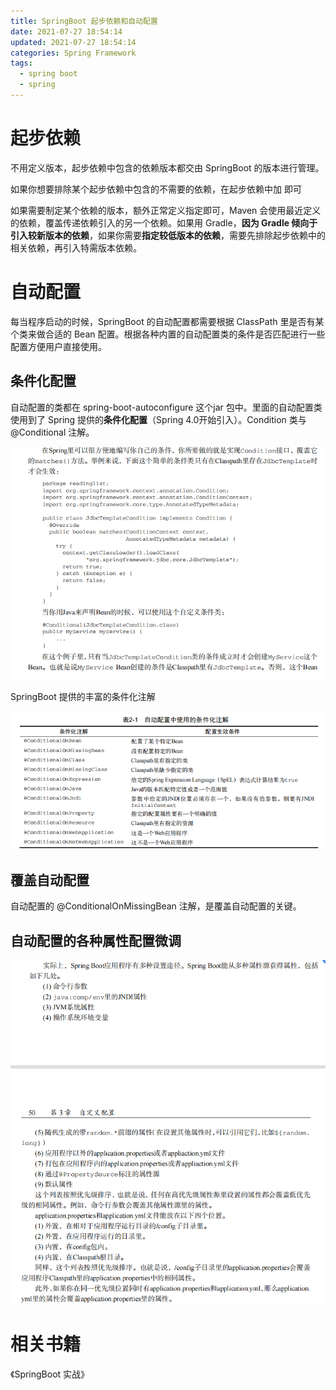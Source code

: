 ```yaml
---
title: SpringBoot 起步依赖和自动配置
date: 2021-07-27 18:54:14
updated: 2021-07-27 18:54:14
categories: Spring Framework
tags: 
  - spring boot
  - spring
---
```


# 起步依赖

不用定义版本，起步依赖中包含的依赖版本都交由 SpringBoot 的版本进行管理。<!--more-->

如果你想要排除某个起步依赖中包含的不需要的依赖，在起步依赖中加 <exclusions/><exclusion/><groupId/>即可

如果需要制定某个依赖的版本，额外正常定义指定即可，Maven 会使用最近定义的依赖，覆盖传递依赖引入的另一个依赖。如果用 Gradle，**因为 Gradle 倾向于引入较新版本****的****依赖**，如果你需要**指定较低****版本****的依赖**，需要先排除起步依赖中的相关依赖，再引入特需版本依赖。

# 自动配置

每当程序启动的时候，SpringBoot 的自动配置都需要根据 ClassPath 里是否有某个类来做合适的 Bean 配置。根据各种内置的自动配置类的条件是否匹配进行一些配置方便用户直接使用。

## 条件化配置

自动配置的类都在 spring-boot-autoconfigure 这个jar 包中。里面的自动配置类使用到了 Spring 提供的**条件化配置**（Spring 4.0开始引入）。Condition 类与 @Conditional 注解。

![image-20210925164916991](SpringBoot-autoconfiguration-starter/image-20210925164916991.png)

SpringBoot 提供的丰富的条件化注解

![image-20210925164929129](SpringBoot-autoconfiguration-starter/image-20210925164929129.png)

## 覆盖自动配置

自动配置的 @ConditionalOnMissingBean 注解，是覆盖自动配置的关键。

## 自动配置的各种属性配置微调

![image-20210925164941741](SpringBoot-autoconfiguration-starter/image-20210925164941741.png)

# 相关书籍

《SpringBoot 实战》

